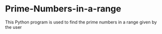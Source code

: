 # Prime-Numbers-in-a-range
This Python program is used to find the prime numbers in a range given by the user
